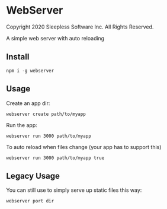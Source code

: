
# WebServer

Copyright 2020 Sleepless Software Inc.  All Rights Reserved.

A simple web server with auto reloading

## Install

	npm i -g webserver


## Usage 

Create an app dir:

	webserver create path/to/myapp

Run the app:

	webserver run 3000 path/to/myapp

To auto reload when files change (your app has to support this)

	webserver run 3000 path/to/myapp true


## Legacy Usage

You can still use to simply serve up static files this way:

	webserver port dir


